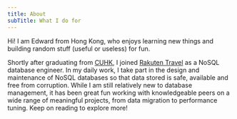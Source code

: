 ```yaml
---
title: About
subTitle: What I do for
---
```


Hi! I am Edward from Hong Kong, who enjoys learning new things and building random stuff (useful or useless) for fun.

Shortly after graduating from [CUHK](http://www.cuhk.edu.hk/english/), I joined [Rakuten Travel](https://travel.rakuten.co.jp/) as a NoSQL database engineer. In my daily work, I take part in the design and maintenance of NoSQL databases so that data stored is safe, available and free from corruption. While I am still relatively new to database management, it has been great fun working with knowledgeable peers on a wide range of meaningful projects, from data migration to performance tuning. Keep on reading to explore more!
